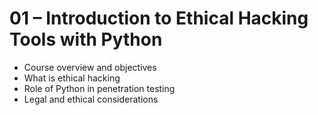 # 01 – Introduction to Ethical Hacking Tools with Python

- Course overview and objectives
- What is ethical hacking
- Role of Python in penetration testing
- Legal and ethical considerations
